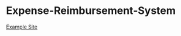 # Expense-Reimbursement-System
[Example Site](http://ec2-18-221-114-146.us-east-2.compute.amazonaws.com:8080/Reimbursement)
